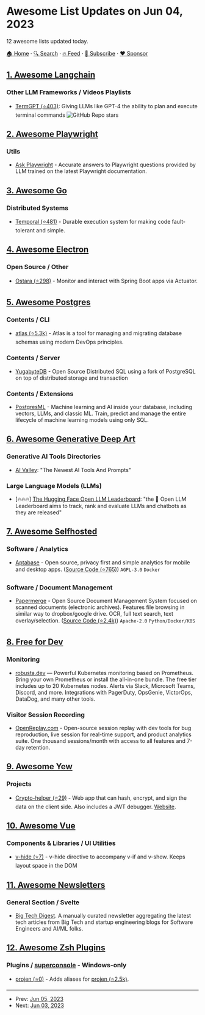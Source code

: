 # Awesome List Updates on Jun 04, 2023

12 awesome lists updated today.

[🏠 Home](/README.md) · [🔍 Search](https://www.trackawesomelist.com/search/) · [🔥 Feed](https://www.trackawesomelist.com/rss.xml) · [📮 Subscribe](https://trackawesomelist.us17.list-manage.com/subscribe?u=d2f0117aa829c83a63ec63c2f&id=36a103854c) · [❤️  Sponsor](https://github.com/sponsors/theowenyoung)



## [1. Awesome Langchain](/content/kyrolabs/awesome-langchain/README.md)

### Other LLM Frameworks / Videos Playlists

*   [TermGPT (⭐403)](https://github.com/Sentdex/TermGPT): Giving LLMs like GPT-4 the ability to plan and execute terminal commands ![GitHub Repo stars](https://img.shields.io/github/stars/Sentdex/TermGPT?style=social)

## [2. Awesome Playwright](/content/mxschmitt/awesome-playwright/README.md)

### Utils

*   [Ask Playwright](https://ray.run/ask) - Accurate answers to Playwright questions provided by LLM trained on the latest Playwright documentation.

## [3. Awesome Go](/content/avelino/awesome-go/README.md)

### Distributed Systems

*   [Temporal (⭐481)](https://github.com/temporalio/sdk-go) - Durable execution system for making code fault-tolerant and simple.

## [4. Awesome Electron](/content/sindresorhus/awesome-electron/README.md)

### Open Source / Other

*   [Ostara (⭐298)](https://github.com/krud-dev/ostara) - Monitor and interact with Spring Boot apps via Actuator.

## [5. Awesome Postgres](/content/dhamaniasad/awesome-postgres/README.md)

### Contents / CLI

*   [atlas (⭐5.3k)](https://github.com/ariga/atlas) - Atlas is a tool for managing and migrating database schemas using modern DevOps principles.

### Contents / Server

*   [YugabyteDB](https://yugabyte.com/) - Open Source Distributed SQL using  a fork of PostgreSQL on top of distributed storage and transaction

### Contents / Extensions

*   [PostgresML](https://postgresml.org/) - Machine learning and AI inside your database, including vectors, LLMs, and classic ML. Train, predict and manage the entire lifecycle of machine learning models using only SQL.

## [6. Awesome Generative Deep Art](/content/filipecalegario/awesome-generative-deep-art/README.md)

### Generative AI Tools Directories

*   [AI Valley](https://aivalley.ai/): "The Newest AI Tools And Prompts"

### Large Language Models (LLMs)

*   \[🔥🔥🔥] [The Hugging Face Open LLM Leaderboard](https://huggingface.co/spaces/HuggingFaceH4/open_llm_leaderboard): "the 🤗 Open LLM Leaderboard aims to track, rank and evaluate LLMs and chatbots as they are released"

## [7. Awesome Selfhosted](/content/awesome-selfhosted/awesome-selfhosted/README.md)

### Software / Analytics

*   [Aptabase](https://aptabase.com/) - Open source, privacy first and simple analytics for mobile and desktop apps. ([Source Code (⭐765)](https://github.com/aptabase/aptabase)) `AGPL-3.0` `Docker`

### Software / Document Management

*   [Papermerge](https://papermerge.com) - Open Source Document Management System focused on scanned documents (electronic archives). Features file browsing in similar way to dropbox/google drive. OCR, full text search, text overlay/selection. ([Source Code (⭐2.4k)](https://github.com/ciur/papermerge)) `Apache-2.0` `Python/Docker/K8S`

## [8. Free for Dev](/content/ripienaar/free-for-dev/README.md)

### Monitoring

*   [robusta.dev](https://home.robusta.dev/) — Powerful Kubernetes monitoring based on Prometheus. Bring your own Prometheus or install the all-in-one bundle. The free tier includes up to 20 Kubernetes nodes. Alerts via Slack, Microsoft Teams, Discord, and more. Integrations with PagerDuty, OpsGenie, VictorOps, DataDog, and many other tools.

### Visitor Session Recording

*   [OpenReplay.com](https://www.openreplay.com) - Open-source session replay with dev tools for bug reproduction, live session for real-time support, and product analytics suite. One thousand sessions/month with access to all features and 7-day retention.

## [9. Awesome Yew](/content/jetli/awesome-yew/README.md)

### Projects

*   [Crypto-helper (⭐29)](https://github.com/TheBestTvarynka/crypto-helper) - Web app that can hash, encrypt, and sign the data on the client side. Also includes a JWT debugger. [Website](https://crypto.qkation.com).

## [10. Awesome Vue](/content/vuejs/awesome-vue/README.md)

### Components & Libraries / UI Utilities

*   [v-hide (⭐7)](https://github.com/ventralnet/v-hide) - v-hide directive to accompany v-if and v-show. Keeps layout space in the DOM

## [11. Awesome Newsletters](/content/zudochkin/awesome-newsletters/README.md)

### General Section / Svelte

*   [Big Tech Digest](https://bigtechdigest.substack.com/). A manually curated newsletter aggregating the latest tech articles from Big Tech and startup engineering blogs for Software Engineers and AI/ML folks.

## [12. Awesome Zsh Plugins](/content/unixorn/awesome-zsh-plugins/README.md)

### Plugins / [superconsole](https://github.com/alexchmykhalo/superconsole) - Windows-only

*   [projen (⭐0)](https://github.com/p6m7g8/p6-zsh-projen-plugin) - Adds aliases for [projen (⭐2.5k)](https://github.com/projen/projen).

---

- Prev: [Jun 05, 2023](/content/2023/06/05/README.md)
- Next: [Jun 03, 2023](/content/2023/06/03/README.md)